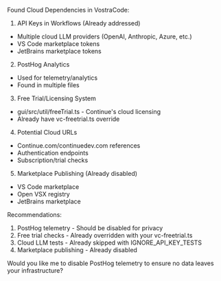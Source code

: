 Found Cloud Dependencies in VostraCode:

  1. API Keys in Workflows (Already addressed)

  - Multiple cloud LLM providers (OpenAI, Anthropic, Azure, etc.)
  - VS Code marketplace tokens
  - JetBrains marketplace tokens

  2. PostHog Analytics

  - Used for telemetry/analytics
  - Found in multiple files

  3. Free Trial/Licensing System

  - gui/src/util/freeTrial.ts - Continue's cloud licensing
  - Already have vc-freetrial.ts override

  4. Potential Cloud URLs

  - Continue.com/continuedev.com references
  - Authentication endpoints
  - Subscription/trial checks

  5. Marketplace Publishing (Already disabled)

  - VS Code marketplace
  - Open VSX registry
  - JetBrains marketplace

  Recommendations:

  1. PostHog telemetry - Should be disabled for privacy
  2. Free trial checks - Already overridden with your vc-freetrial.ts
  3. Cloud LLM tests - Already skipped with IGNORE_API_KEY_TESTS
  4. Marketplace publishing - Already disabled

  Would you like me to disable PostHog telemetry to ensure no data leaves your infrastructure?
